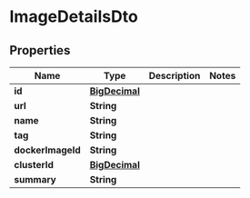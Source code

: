 # ImageDetailsDto

## Properties
Name | Type | Description | Notes
------------ | ------------- | ------------- | -------------
**id** | [**BigDecimal**](BigDecimal.md) |  | 
**url** | **String** |  | 
**name** | **String** |  | 
**tag** | **String** |  | 
**dockerImageId** | **String** |  | 
**clusterId** | [**BigDecimal**](BigDecimal.md) |  | 
**summary** | **String** |  | 
